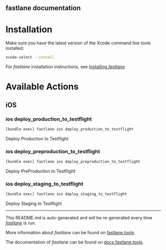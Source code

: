 fastlane documentation
----

# Installation

Make sure you have the latest version of the Xcode command line tools installed:

```sh
xcode-select --install
```

For _fastlane_ installation instructions, see [Installing _fastlane_](https://docs.fastlane.tools/#installing-fastlane)

# Available Actions

## iOS

### ios deploy_production_to_testflight

```sh
[bundle exec] fastlane ios deploy_production_to_testflight
```

Deploy Production to Testflight

### ios deploy_preproduction_to_testflight

```sh
[bundle exec] fastlane ios deploy_preproduction_to_testflight
```

Deploy PreProduction to Testflight

### ios deploy_staging_to_testflight

```sh
[bundle exec] fastlane ios deploy_staging_to_testflight
```

Deploy Staging to Testflight

----

This README.md is auto-generated and will be re-generated every time [_fastlane_](https://fastlane.tools) is run.

More information about _fastlane_ can be found on [fastlane.tools](https://fastlane.tools).

The documentation of _fastlane_ can be found on [docs.fastlane.tools](https://docs.fastlane.tools).

